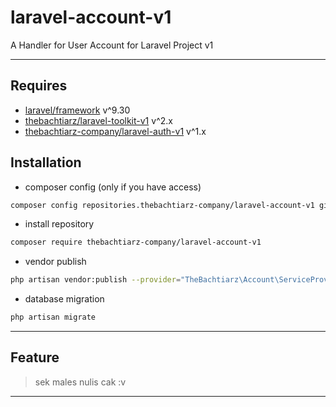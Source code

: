 # laravel-account-v1
A Handler for User Account for Laravel Project v1

-------
## Requires
- [laravel/framework](https://github.com/laravel/framework/) v^9.30
- [thebachtiarz/laravel-toolkit-v1](https://github.com/thebachtiarz/laravel-toolkit-v1/) v^2.x
- [thebachtiarz-company/laravel-auth-v1](https://github.com/thebachtiarz-company/laravel-auth-v1) v^1.x

## Installation
- composer config (only if you have access)
```bash
composer config repositories.thebachtiarz-company/laravel-account-v1 git git@github.com:thebachtiarz-company/laravel-account-v1.git
```

- install repository
```bash
composer require thebachtiarz-company/laravel-account-v1
```

- vendor publish
```bash
php artisan vendor:publish --provider="TheBachtiarz\Account\ServiceProvider"
```

- database migration
``` bash
php artisan migrate
```

-------
## Feature

> sek males nulis cak :v
-------
